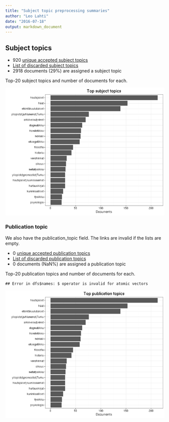 ```yaml
---
title: "Subject topic preprocessing summaries"
author: "Leo Lahti"
date: "2016-07-18"
output: markdown_document
---
```


## Subject topics



  * 920 [unique accepted subject topics](output.tables/subject_topic_accepted.csv)
  * [List of discarded subject topics](output.tables/subject_topic_discarded.csv)
  * 2918 documents (29%) are assigned a subject topic 


Top-20 subject topics and number of documents for each.

![plot of chunk summarytopics22](figure/summarytopics22-1.png)

### Publication topic

We also have the publication_topic field. The links are invalid if the lists are empty.



  * 0 [unique accepted publication topics](output.tables/publication_topic_accepted.csv)
  * [List of discarded publication topics](output.tables/publication_topic_discarded.csv)
  * 0 documents (NaN%) are assigned a publication topic 


Top-20 publication topics and number of documents for each.


```
## Error in dfs$names: $ operator is invalid for atomic vectors
```

![plot of chunk summarytopics223](figure/summarytopics223-1.png)
